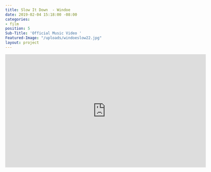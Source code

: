 ```yaml
---
title: Slow It Down  - Windoe
date: 2019-02-04 15:18:00 -08:00
categories:
- film
position: 5
Sub-Title: 'Official Music Video '
Featured-Image: "/uploads/windoeslow22.jpg"
layout: project
---
```


<iframe src="https://player.vimeo.com/video/303639403" width="640" height="360" frameborder="0" webkitallowfullscreen mozallowfullscreen allowfullscreen></iframe>

